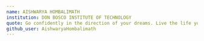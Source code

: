 ```yaml
---
name: AISHWARYA HOMBALIMATH
institution: DON BOSCO INSTITUTE OF TECHNOLOGY
quote: Go confidently in the direction of your dreams. Live the life you have imagined.
github_user: AishwaryaHombalimath
---
```

